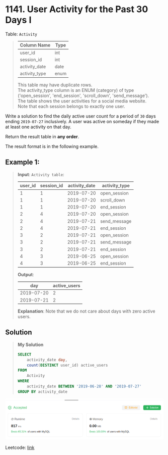 # 1141. User Activity for the Past 30 Days I

Table: `Activity`

> | Column Name   | Type    |
> |---------------|---------|
> | user_id       | int     |
> | session_id    | int     |
> | activity_date | date    |
> | activity_type | enum    |
>
> This table may have duplicate rows. \
> The activity_type column is an ENUM (category) of type ('open_session', 'end_session', 'scroll_down', 'send_message'). \
> The table shows the user activities for a social media website. \
> Note that each session belongs to exactly one user.

Write a solution to find the daily active user count for a period of `30` days ending `2019-07-27` inclusively. A user was active on someday if they made at least one activity on that day.

Return the result table in **any order**.

The result format is in the following example.

## Example 1:

> **Input**: 
> `Activity table`:
>
> | user_id | session_id | activity_date | activity_type |
> |---------|------------|---------------|---------------|
> | 1       | 1          | 2019-07-20    | open_session  |
> | 1       | 1          | 2019-07-20    | scroll_down   |
> | 1       | 1          | 2019-07-20    | end_session   |
> | 2       | 4          | 2019-07-20    | open_session  |
> | 2       | 4          | 2019-07-21    | send_message  |
> | 2       | 4          | 2019-07-21    | end_session   |
> | 3       | 2          | 2019-07-21    | open_session  |
> | 3       | 2          | 2019-07-21    | send_message  |
> | 3       | 2          | 2019-07-21    | end_session   |
> | 4       | 3          | 2019-06-25    | open_session  |
> | 4       | 3          | 2019-06-25    | end_session   |
>
> **Output**: 
>
> | day        | active_users |
> |------------|--------------| 
> | 2019-07-20 | 2            |
> | 2019-07-21 | 2            |
>
> **Explanation**: Note that we do not care about days with zero active users.

## Solution
> **My Solution**
> ```sql
> SELECT
>     activity_date day,
>     count(DISTINCT user_id) active_users
> FROM
>     Activity
> WHERE
>     activity_date BETWEEN '2019-06-28' AND '2019-07-27'
> GROUP BY activity_date
> ```

![result](image-14.png)

Leetcode: [link](https://leetcode.com/problems/user-activity-for-the-past-30-days-i/description/)
